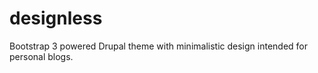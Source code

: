 designless
==========

Bootstrap 3 powered Drupal theme with minimalistic design intended for personal blogs.
